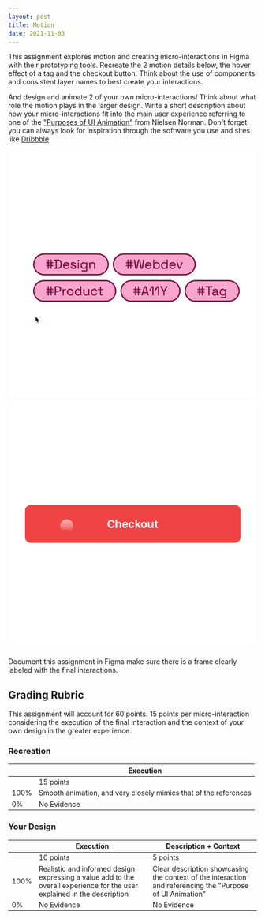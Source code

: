 ```yaml
---
layout: post
title: Motion
date: 2021-11-03
---
```


This assignment explores motion and creating micro-interactions in Figma with their prototyping tools. Recreate the 2 motion details below, the hover effect of a tag and the checkout button. Think about the use of components and consistent layer names to best create your interactions.

And design and animate 2 of your own micro-interactions! Think about what role the motion plays in the larger design. Write a short description about how your micro-interactions fit into the main user experience referring to one of the ["Purposes of UI Animation"](https://www.nngroup.com/articles/animation-purpose-ux/) from Nielsen Norman. Don't forget you can always look for inspiration through the software you use and sites like [Dribbble](https://dribbble.com/shots/popular/animation).

<div class="grid-x">
  <div class="cell medium-6">
    <img src="../img/tag-expand.gif" alt="Tag Hover Effect">
  </div>
  <div class="cell medium-6">
    <img src="../img/checkoutbutton.gif" alt="Checkout Button">
  </div>
</div>

Document this assignment in Figma make sure there is a frame clearly labeled with the final interactions.

## Grading Rubric

This assignment will account for 60 points. 15 points per micro-interaction considering the execution of the final interaction and the context of your own design in the greater experience.

### Recreation

| | Execution |
| --- | ----------- |
| | 15 points |
| 100% | Smooth animation, and very closely mimics that of the references |
| 0% | No Evidence |


### Your Design

| | Execution | Description + Context |
| --- | ----------- | ---- |
| | 10 points | 5 points |
| 100% | Realistic and informed design expressing a value add to the overall experience for the user explained in the description | Clear description showcasing the context of the interaction and referencing the "Purpose of UI Animation" |
| 0% | No Evidence | No Evidence |